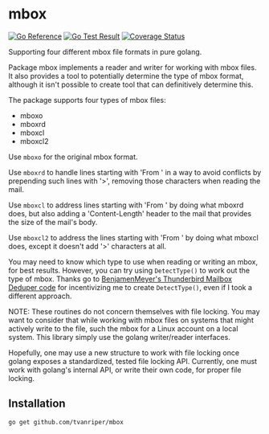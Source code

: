 # mbox

[![Go Reference](https://pkg.go.dev/badge/golang.org/x/example.svg)](https://pkg.go.dev/github.com/tvanriper/mbox)
[![Go Test Result](https://github.com/tvanriper/mbox/actions/workflows/go.yml/badge.svg?branch=main)](https://github.com/tvanriper/mbox/actions/workflows/go.yml)
[![Coverage Status](https://coveralls.io/repos/github/tvanriper/mbox/badge.svg?branch=main)](https://coveralls.io/github/tvanriper/mbox?branch=main)

Supporting four different mbox file formats in pure golang.

Package mbox implements a reader and writer for working with mbox files.
It also provides a tool to potentially determine the type of mbox format,
although it isn't possible to create tool that can definitively determine this.

The package supports four types of mbox files:

- mboxo
- mboxrd
- mboxcl
- mboxcl2

Use `mboxo` for the original mbox format.

Use `mboxrd` to handle lines starting with 'From ' in a way to avoid
conflicts by prepending such lines with '>', removing those characters when
reading the mail.

Use `mboxcl` to address lines starting with 'From ' by doing what mboxrd
does, but also adding a 'Content-Length' header to the mail that provides the
size of the mail's body.

Use `mboxcl2` to address the lines starting with 'From ' by doing what
mboxcl does, except it doesn't add '>' characters at all.

You may need to know which type to use when reading or writing an mbox, for
best results.  However, you can try using `DetectType()` to work out the type
of mbox.  Thanks go to [BenjamenMeyer's Thunderbird Mailbox Deduper
code](https://github.com/BenjamenMeyer/go-tb-dedup) for incentivizing me to
create `DetectType()`, even if I took a different approach.

NOTE: These routines do not concern themselves with file locking. You may want
to consider that while working with mbox files on systems that might actively
write to the file, such the mbox for a Linux account on a local system. This
library simply use the golang writer/reader interfaces.

Hopefully, one may use a new structure to work with file locking once golang
exposes a standardized, tested file locking API.  Currently, one must work with
golang's internal API, or write their own code, for proper file locking.

## Installation

```bash
go get github.com/tvanriper/mbox
```

